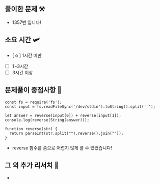 ## 풀이한 문제 ⚒️
- 1357번 입니다!

## 소요 시간 🛩️
- [ o ] 1시간 미만
- [ ] 1~3시간
- [ ] 3시간 이상

## 문제풀이 중점사항 🤔
```
const fs = require('fs');
const input = fs.readFileSync('/dev/stdin').toString().split(' ');

let answer = reverse(input[0]) + reverse(input[1]);
console.log(reverse(String(answer)));

function reverse(str) {
  return parseInt(str.split("").reverse().join(""));
}

```

- reverse 함수를 씀으로 어렵지 않게 풀 수 있었습니다!

## 그 외 추가 리서치 🚀
-

